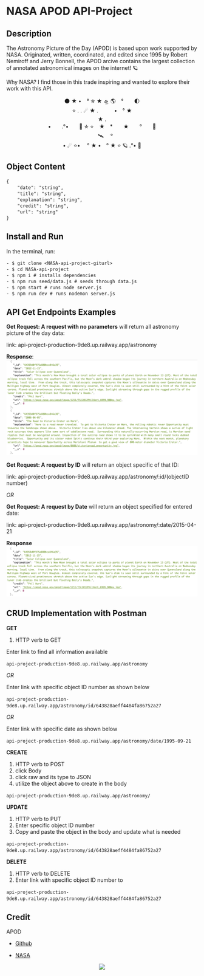 # NASA APOD API-Project

## Description

The Astronomy Picture of the Day (APOD) is based upon work supported by NASA. Originated, written, coordinated, and edited since 1995 by Robert Nemiroff and Jerry Bonnell, the APOD arcive contains the largest collection of annotated astronomical images on the internet! 🪐



Why NASA? I find those in this trade inspiring and wanted to explore their work with this API.

<p align="center">
    🌑  ★      •　°    ✯  ★     🛸  🌎　°　　🌓　<br>
    ⭐️       .       .    ☄   ★        .　　　•　° ★　<br>
      ★      .<br>
         •　　.°•　　🚀 ✯ ⭐️　★　*　　★　　°　　💫　<br>
    　 🛰 　°<br>
    •  ☄ ⭐️•     　° ★ •　° ★  ⭐️   🪐        .°•         💫<br>
</p>



## Object Content

    { 
        "date": "string",
        "title": "string",
        "explanation": "string",
        "credit": "string",
        "url": "string"
    } 

## Install and Run

In the terminal, run:
```
- $ git clone <NASA-api-project-giturl>
- $ cd NASA-api-project
- $ npm i # installs dependencies
- $ npm run seed/data.js # seeds through data.js
- $ npm start # runs node server.js
- $ npm run dev # runs nodemon server.js
```

## API Get Endpoints Examples

**Get Request: A request with no parameters**
will return all astronomy picture of the day data: 

link: api-project-production-9de8.up.railway.app/astronomy

**Response**:
<img src="./assets/reqNoParams.png">

**Get Request: A request by ID** will return an object specific of that ID: 

link: api-project-production-9de8.up.railway.app/astronomy/:id/(objectID number)

_OR_

**Get Request: A request by Date** will return an object specified for entered date:

link: api-project-production-9de8.up.railway.app/astronomy/:date/2015-04-21

**Response**
<img src="./assets/reqById.png">

## CRUD Implementation with Postman

**GET** 

1. HTTP verb to GET

Enter link to find all information available

```api-project-production-9de8.up.railway.app/astronomy```

_OR_

Enter link with specific object ID number as shown below

```api-project-production-9de8.up.railway.app/astronomy/id/643828aeff4484fa86752a27```

_OR_

Enter link with specific date as shown below

```api-project-production-9de8.up.railway.app/astronomy/date/1995-09-21```

**CREATE**

1. HTTP verb to POST
2. click Body
3. click raw and its type to JSON
4. utilize the object above to create in the body

```api-project-production-9de8.up.railway.app/astronomy/```

**UPDATE**

1. HTTP verb to PUT
2. Enter specific object ID number
3. Copy and paste the object in the body and update what is needed

```api-project-production-9de8.up.railway.app/astronomy/id/643828aeff4484fa86752a27```

**DELETE**
1. HTTP verb to DELETE
2. Enter link with specific object ID number to 

```api-project-production-9de8.up.railway.app/astronomy/id/643828aeff4484fa86752a27```

## Credit
APOD
- [Github](https://github.com/nasa/apod-api)
* [NASA](https://api.nasa.gov/)

<p align="center">

<img src="./assets/NASA.png" width="200">

</p>






